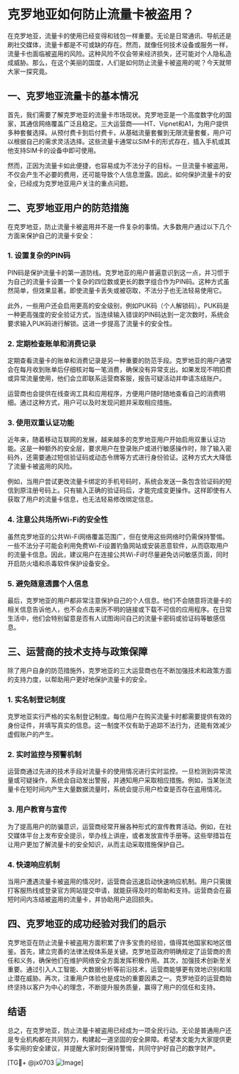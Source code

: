 # 克罗地亚如何防止流量卡被盗用？

在克罗地亚，流量卡的使用已经变得和钱包一样重要。无论是日常通讯、导航还是刷社交媒体，流量卡都是不可或缺的存在。然而，就像任何技术设备或服务一样，流量卡也面临被盗用的风险。这种风险不仅会带来经济损失，还可能对个人隐私造成威胁。那么，在这个美丽的国度，人们是如何防止流量卡被盗用的呢？今天就带大家一探究竟。

## 一、克罗地亚流量卡的基本情况

首先，我们需要了解克罗地亚的流量卡市场现状。克罗地亚是一个高度数字化的国家，其通信网络覆盖广泛且稳定。三大运营商——HT、Vipnet和A1，为用户提供多种套餐选择。从预付费卡到后付费卡，从基础流量套餐到无限流量套餐，用户可以根据自己的需求灵活选择。这些流量卡通常以SIM卡的形式存在，插入手机或其他支持SIM卡的设备中即可使用。

然而，正因为流量卡如此便捷，也容易成为不法分子的目标。一旦流量卡被盗用，不仅会产生不必要的费用，还可能导致个人信息泄露。因此，如何保护流量卡的安全，已经成为克罗地亚用户关注的重点问题。

## 二、克罗地亚用户的防范措施

在克罗地亚，防止流量卡被盗用并不是一件复杂的事情。大多数用户通过以下几个方面来保护自己的流量卡安全：

### 1. 设置复杂的PIN码

PIN码是保护流量卡的第一道防线。克罗地亚的用户普遍意识到这一点，并习惯于为自己的流量卡设置一个复杂的四位数或更长的数字组合作为PIN码。这种方式虽然简单，但效果显著。即使流量卡丢失或被窃取，不法分子也无法轻易使用它。

此外，一些用户还会启用更高的安全级别，例如PUK码（个人解锁码）。PUK码是一种更高强度的安全验证方式，当连续输入错误的PIN码达到一定次数时，系统会要求输入PUK码进行解锁。这进一步提高了流量卡的安全性。

### 2. 定期检查账单和消费记录

定期查看流量卡的账单和消费记录是另一种重要的防范手段。克罗地亚的用户通常会在每月收到账单后仔细核对每一笔消费，确保没有异常支出。如果发现不明扣费或异常流量使用，他们会立即联系运营商客服，报告可疑活动并申请冻结账户。

运营商也会提供在线查询工具和应用程序，方便用户随时随地查看自己的消费明细。通过这种方式，用户可以及时发现问题并采取相应措施。

### 3. 使用双重认证功能

近年来，随着移动互联网的发展，越来越多的克罗地亚用户开始启用双重认证功能。这是一种额外的安全层，要求用户在登录账户或进行敏感操作时，除了输入密码外，还需要通过短信验证码或动态令牌等方式进行身份验证。这种方式大大降低了流量卡被盗用的风险。

例如，当用户尝试更改流量卡绑定的手机号码时，系统会发送一条包含验证码的短信到原注册号码上。只有输入正确的验证码后，才能完成变更操作。这样即使有人获取了用户的流量卡信息，也无法轻易修改绑定信息。

### 4. 注意公共场所Wi-Fi的安全性

虽然克罗地亚的公共Wi-Fi网络覆盖范围广，但在使用这些网络时仍需保持警惕。一些不法分子可能会利用免费Wi-Fi设置钓鱼网站或安装恶意软件，从而窃取用户的流量卡信息。因此，建议用户在连接公共Wi-Fi时尽量避免访问敏感页面，同时开启防火墙和杀毒软件保护设备安全。

### 5. 避免随意透露个人信息

最后，克罗地亚的用户都非常注意保护自己的个人信息。他们不会随意将流量卡的相关信息告诉他人，也不会点击来历不明的链接或下载不可信的应用程序。在日常生活中，他们会特别留意是否有人试图询问自己的流量卡密码或验证码等敏感信息。

## 三、运营商的技术支持与政策保障

除了用户自身的防范措施外，克罗地亚的三大运营商也在不断加强技术和政策方面的支持力度，以帮助用户更好地保护流量卡的安全。

### 1. 实名制登记制度

克罗地亚实行严格的实名制登记制度。每位用户在购买流量卡时都需要提供有效的身份证件，并填写真实的信息。这一制度不仅有助于追踪不法行为，还能有效减少虚假账户的产生。

### 2. 实时监控与预警机制

运营商通过先进的技术手段对流量卡的使用情况进行实时监控。一旦检测到异常流量或可疑操作，系统会自动发出警报，并通知用户采取相应措施。例如，当某张流量卡在短时间内产生大量数据流量时，系统会提示用户检查是否存在盗用情况。

### 3. 用户教育与宣传

为了提高用户的防骗意识，运营商经常开展各种形式的宣传教育活动。例如，在社交媒体平台上发布安全提示，举办线上讲座，或者发放宣传手册等。这些举措旨在让用户更加了解流量卡的安全知识，从而主动采取措施保护自己。

### 4. 快速响应机制

当用户遭遇流量卡被盗用的情况时，运营商会迅速启动快速响应机制。用户只需拨打客服热线或登录官方网站提交申请，就能获得及时的帮助和支持。运营商会在最短时间内冻结被盗用的流量卡，并协助用户追回损失。

## 四、克罗地亚的成功经验对我们的启示

克罗地亚在防止流量卡被盗用方面积累了许多宝贵的经验，值得其他国家和地区借鉴。首先，建立完善的法律法规体系是关键。克罗地亚政府明确规定了运营商的责任和义务，确保他们在维护网络安全方面发挥积极作用。其次，加强技术创新至关重要。通过引入人工智能、大数据分析等前沿技术，运营商能够更有效地识别和阻止潜在威胁。再次，注重用户体验也是成功的重要因素之一。克罗地亚的运营商始终坚持以客户为中心的理念，不断提升服务质量，赢得了用户的信任和支持。

## 结语

总之，在克罗地亚，防止流量卡被盗用已经成为一项全民行动。无论是普通用户还是专业机构都在共同努力，构建起一道坚固的安全屏障。希望本文能为大家提供更多实用的安全建议，并提醒大家时刻保持警惕，共同守护好自己的数字财产。

[TG💪+ @jx0703 ![Image](https://github.com/user-attachments/assets/dbca1d08-cadb-493c-b0ec-ad6f7a83f270)]